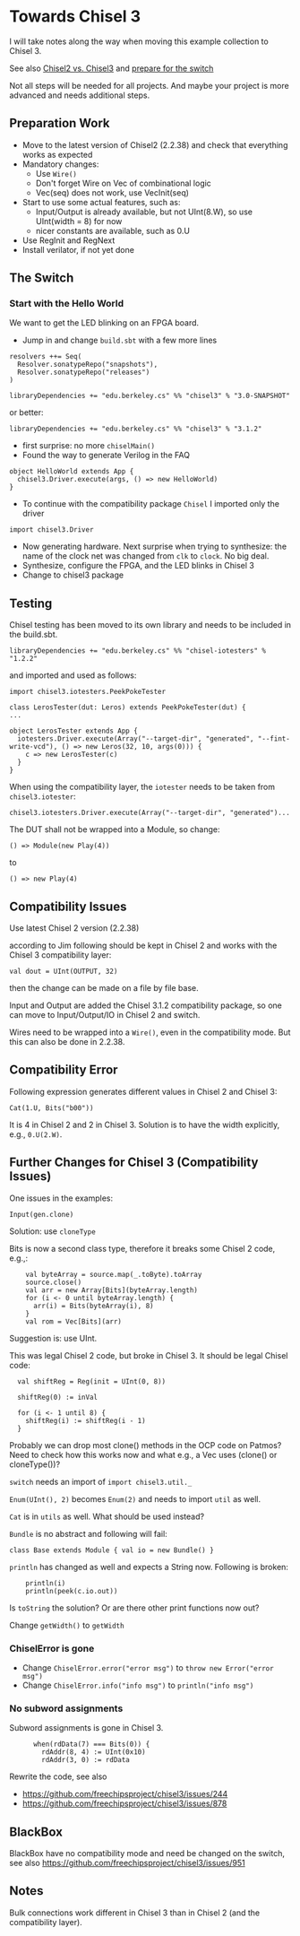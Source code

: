# Towards Chisel 3

I will take notes along the way when moving this example collection
to Chisel 3.

See also [Chisel2 vs. Chisel3](https://github.com/freechipsproject/chisel3/wiki/Chisel3-vs-Chisel2)
and [prepare for the switch](https://github.com/ucb-bar/chisel2-deprecated#chisel3)

Not all steps will be needed for all projects. And maybe your project is
more advanced and needs additional steps.

## Preparation Work

 * Move to the latest version of Chisel2 (2.2.38) and check that everything works as expected
 * Mandatory changes:
   * Use ```Wire()```
   * Don't forget Wire on Vec of combinational logic
   * Vec(seq) does not work, use VecInit(seq)
 * Start to use some actual features, such as:
   * Input/Output is already available, but not UInt(8.W), so use UInt(width = 8) for now
   * nicer constants are available, such as 0.U
 * Use RegInit and RegNext
 * Install verilator, if not yet done

## The Switch

### Start with the Hello World

We want to get the LED blinking on an FPGA board.

 * Jump in and change `build.sbt` with a few more lines

```
resolvers ++= Seq(
  Resolver.sonatypeRepo("snapshots"),
  Resolver.sonatypeRepo("releases")
)

libraryDependencies += "edu.berkeley.cs" %% "chisel3" % "3.0-SNAPSHOT"
```

or better:
```
libraryDependencies += "edu.berkeley.cs" %% "chisel3" % "3.1.2"
```

 * first surprise: no more `chiselMain()`
 * Found the way to generate Verilog in the FAQ
```
object HelloWorld extends App {
  chisel3.Driver.execute(args, () => new HelloWorld)
}
```
 * To continue with the compatibility package `Chisel` I imported only the driver
```
import chisel3.Driver
```
 * Now generating hardware. Next surprise when trying to synthesize: the
name of the clock net was changed from `clk` to `clock`. No big deal.
 * Synthesize, configure the FPGA, and the LED blinks in Chisel 3
 * Change to chisel3 package


## Testing

Chisel testing has been moved to its own library and needs to be included
in the build.sbt.

```
libraryDependencies += "edu.berkeley.cs" %% "chisel-iotesters" % "1.2.2"
```
and imported and used as follows:

```
import chisel3.iotesters.PeekPokeTester

class LerosTester(dut: Leros) extends PeekPokeTester(dut) {
...

object LerosTester extends App {
  iotesters.Driver.execute(Array("--target-dir", "generated", "--fint-write-vcd"), () => new Leros(32, 10, args(0))) {
    c => new LerosTester(c)
  }
}
```

When using the compatibility layer, the ```iotester``` needs to be
taken from ```chisel3.iotester```:

```
chisel3.iotesters.Driver.execute(Array("--target-dir", "generated")...
```

The DUT shall not be wrapped into a Module, so change:
```
() => Module(new Play(4))
```
to
```
() => new Play(4)
```


## Compatibility Issues

Use latest Chisel 2 version (2.2.38)

according to Jim following should be kept in Chisel 2 and works with the Chisel 3 compatibility layer:

```
val dout = UInt(OUTPUT, 32)
```

then the change can be made on a file by file base.

Input and Output are added the Chisel 3.1.2 compatibility package,
so one can move to Input/Output/IO in Chisel 2 and switch.

Wires need to be wrapped into a ```Wire()```, even in the compatibility
mode. But this can also be done in 2.2.38.

## Compatibility Error

Following expression generates different values in Chisel 2 and Chisel 3:

```
Cat(1.U, Bits("b00"))
```

It is 4 in Chisel 2 and 2 in Chisel 3. Solution is to have the width explicitly,
e.g., ```0.U(2.W)```.

## Further Changes for Chisel 3 (Compatibility Issues)

One issues in the examples:

```
Input(gen.clone)
```
Solution: use ```cloneType```

Bits is now a second class type, therefore it breaks some Chisel 2 code, e.g.,:

```
    val byteArray = source.map(_.toByte).toArray
    source.close()
    val arr = new Array[Bits](byteArray.length)
    for (i <- 0 until byteArray.length) {
      arr(i) = Bits(byteArray(i), 8)
    }
    val rom = Vec[Bits](arr)
```

Suggestion is: use UInt.

This was legal Chisel 2 code, but broke in Chisel 3. It should be legal Chisel code:

```
  val shiftReg = Reg(init = UInt(0, 8))

  shiftReg(0) := inVal

  for (i <- 1 until 8) {
    shiftReg(i) := shiftReg(i - 1)
  }
```

Probably we can drop most clone() methods in the OCP code on Patmos?
Need to check how this works now and what e.g., a Vec uses (clone() or cloneType())?

```switch``` needs an import of ```import chisel3.util._```

```Enum(UInt(), 2)``` becomes ```Enum(2)``` and needs to import ```util``` as well.

```Cat``` is in ```utils``` as well. What should be used instead?

```Bundle``` is no abstract and following will fail:

```
class Base extends Module { val io = new Bundle() }
```

`println` has changed as well and expects a String now. Following is broken:

```
    println(i)
    println(peek(c.io.out))
```
Is ```toString``` the solution? Or are there other print functions now out?

Change `getWidth()` to `getWidth`

### ChiselError is gone

 * Change `ChiselError.error("error msg")` to `throw new Error("error msg")`
 * Change `ChiselError.info("info msg")` to `println("info msg")`

### No subword assignments

Subword assignments is gone in Chisel 3.
```
      when(rdData(7) === Bits(0)) {
        rdAddr(8, 4) := UInt(0x10)
        rdAddr(3, 0) := rdData
```

Rewrite the code, see also 
 * https://github.com/freechipsproject/chisel3/issues/244
 * https://github.com/freechipsproject/chisel3/issues/878

## BlackBox

BlackBox have no compatibility mode and need be changed on the switch,
see also https://github.com/freechipsproject/chisel3/issues/951


## Notes

Bulk connections work different in Chisel 3 than in Chisel 2 (and the compatibility layer).
